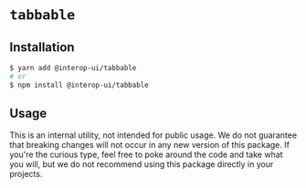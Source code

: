 # `tabbable`

## Installation

```sh
$ yarn add @interop-ui/tabbable
# or
$ npm install @interop-ui/tabbable
```

## Usage

This is an internal utility, not intended for public usage. We do not guarantee that breaking changes will not occur in any new version of this package. If you're the curious type, feel free to poke around the code and take what you will, but we do not recommend using this package directly in your projects.
